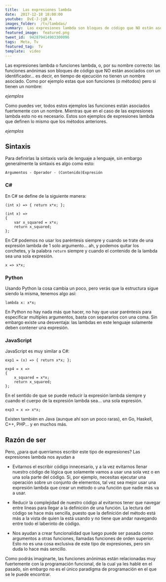 ```yaml
---
title:  Las expresiones lambda
date:  2017-12-18 18:00:00
youtube:  DvE-J-jgB_A
images_folder:  /tv/lambdas/
summary:  Las expresiones lambda son bloques de código que NO están asociados con un identificador.
featured_image:  featured.png
tweet_id:  942879414903300096
tags:  Meta, Tv
featured_tag:  Tv
template:  video
---
```


Las expresiones lambda o funciones lambda, o, por su nombre correcto: las funciones anónimas son bloques de código que NO están asociados con un identificador... es decir, en tiempo de ejecución no tienen un nombre asociado. Como por ejemplo estas que son funciones (o métodos) pero si tienen un nombre:

_ejemplos_

Como puedes ver, todos estos ejemplos las funciones están asociados fuertemente con un nombre. Mientras que en el caso de las expresiones lambda esto no es necesario. Estos son ejemplos de expresiones lambda que definen lo mismo que los métodos anteriores.

_ejemplos_

## Sintaxis

Para definirlas la sintaxis varía de lenguaje a lenguaje, sin embargo generalmente la sintaxis es algo como esto:

```
Argumentos - Operador - (Contenido)Expresión
```

### C#
En C# se define de la siguiente manera:

```
(int x) => { return x*x; };
```

```
(int x) => 
{ 
	var x_squared = x*x;
	return x_squared; 
};
```

En C# podemos no usar los paréntesis siempre y cuando se trate de una expresión lambda de 1 solo argumento... ah, y podemos quitar los corchetes, y la palabra `return` siempre y cuando el contenido de la lambda sea una sola expresión.  

```
x => x*x;
```

### Python  

Usando Python la cosa cambia un poco, pero verás que la estructura sigue siendo la misma, tenemos algo así:

```
lambda x: x*x;
```

En Python no hay nada más que hacer, no hay que usar paréntesis para especificar multiples argumentos, basta con separarlos con una coma. Sin embargo existe una desventaja: las lambdas en este lenguaje solamente deben contener una expresión. 

### JavaScript 

JavaScript es muy similar a C#:

```
exp1 = (x) => { return x*x; };
```

```
exp4 = x => 
{ 
	x_squared = x*x;
	return x_squared; 
};
```

En el sentido de que se puede reducir la expresión lambda siempre y cuando el cuerpo de la expresión lambda sea... una sola expresión.

```
exp3 = x => x*x;
```

Existen también en Java (aunque ahí son un poco raras), en Go, Haskell, C++, PHP... y en muchos más. 

## Razón de ser

Pero, ¿para qué querríamos escribir este tipo de expresiones?  Las expresiones lambda nos ayudan a

 - Evitarnos el escribir código innecesario, y a la vez evitarnos llenar nuestro código de lógica que solamente vamos a usar una sola vez o en una sola parte del código. Si, por ejemplo, necesitas ejecutar una operación sobre un conjunto de elementos, tal vez sea mejor usar una expresión lambda que crear un método o una función que nadie más va a usar.

 - Reducir la complejidad de nuestro código al evitarnos tener que navegar entre lineas para llegar a la definición de una función. La lectura del código se hace más sencilla, puesto que la definición del método está más a la vista de quien la está usando y no tiene que andar navegando entre todo el laberinto de código.  

 - Nos ayudan a crear funcionalidad que luego puede ser pasada como argumentos a otras funciones, llamadas funciones de orden superior. Esto no es una cosa exclusiva de este tipo de expresiones, pero sin duda lo hace más sencillo.
  
Como podrás imaginarte, las funciones anónimas están relacionadas muy fuertemente con la programación funcional, de la cual ya les hablé en el pasado, sin embargo no es el único paradigma de programación en el que se le puede encontrar.